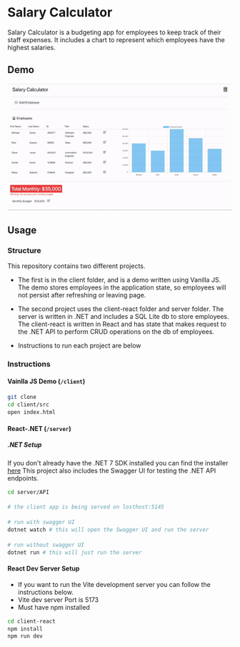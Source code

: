 # Salary Calculator

Salary Calculator is a budgeting app for employees to keep track of their staff expenses. It includes a chart to represent which employees have the highest salaries.

## Demo

![demo gif](./documentation/assets/Demo-Gif-Salary-Calc.gif)

## Usage

### Structure

This repository contains two different projects.

- The first is in the client folder, and is a demo written using Vanilla JS. The demo stores employees in the application state, so employees will not persist after refreshing or leaving page.

- The second project uses the client-react folder and server folder. The server is written in .NET and includes a SQL Lite db to store employees. The client-react is written in React and has state that makes request to the .NET API to perform CRUD operations on the db of employees.

- Instructions to run each project are below

### Instructions

#### Vainlla JS Demo (`/client`)

```bash
git clone
cd client/src
open index.html
```

#### React-.NET (`/server`)

##### .NET Setup

If you don't already have the .NET 7 SDK installed you can find the installer [here](https://dotnet.microsoft.com/en-us/download)
This project also includes the Swagger UI for testing the .NET API endpoints.

```bash
cd server/API

# the client app is being served on losthost:5145

# run with swagger UI
dotnet watch # this will open the Swagger UI and run the server

# run without swagger UI
dotnet run # this will just run the server
```

#### React Dev Server Setup

- If you want to run the Vite development server you can follow the instructions below.
- Vite dev server Port is 5173
- Must have npm installed

```bash
cd client-react
npm install
npm run dev
```
